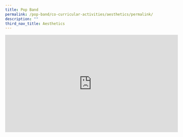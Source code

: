 ```yaml
---
title: Pop Band
permalink: /pop-band/co-curricular-activities/aesthetics/permalink/
description: ""
third_nav_title: Aesthetics
---
```

<iframe width="560" height="315" src="https://www.youtube.com/embed/nwZlvgszELM" title="YouTube video player" frameborder="0" allow="accelerometer; autoplay; clipboard-write; encrypted-media; gyroscope; picture-in-picture" allowfullscreen></iframe>
